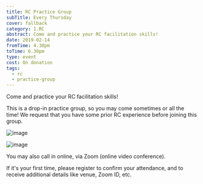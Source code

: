 ```yaml
---
title: RC Practice Group
subTitle: Every Thursday
cover: fallback
category: 1.RC
abstract: Come and practice your RC facilitation skills!
date: 2019-02-14
fromTime: 4.30pm
toTime: 6.30pm
type: event
cost: On donation
tags:
  - rc
  - practice-group
---
```


Come and practice your RC facilitation skills!

This is a drop-in practice group, so you may come sometimes or all the time! We request that you have some prior RC experience before joining this group.

![image](/content-assets/rc-practice-group/rc-practice-group-1_1200X700.jpg)

![image](/content-assets/rc-practice-group/rc-practice-group-2_1600X900.jpg)

You may also call in online, via Zoom (online video conference).

If it's your first time, please register to confirm your attendance, and to receive additional details like venue, Zoom ID, etc.
